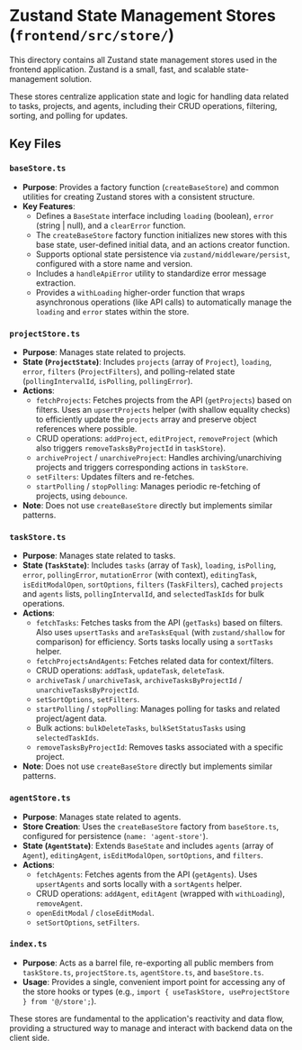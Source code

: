 # Zustand State Management Stores (`frontend/src/store/`)

This directory contains all Zustand state management stores used in the frontend application. Zustand is a small, fast, and scalable state-management solution.

These stores centralize application state and logic for handling data related to tasks, projects, and agents, including their CRUD operations, filtering, sorting, and polling for updates.

## Key Files

### `baseStore.ts`
-   **Purpose**: Provides a factory function (`createBaseStore`) and common utilities for creating Zustand stores with a consistent structure.
-   **Key Features**:
    -   Defines a `BaseState` interface including `loading` (boolean), `error` (string | null), and a `clearError` function.
    -   The `createBaseStore` factory function initializes new stores with this base state, user-defined initial data, and an actions creator function.
    -   Supports optional state persistence via `zustand/middleware/persist`, configured with a store name and version.
    -   Includes a `handleApiError` utility to standardize error message extraction.
    -   Provides a `withLoading` higher-order function that wraps asynchronous operations (like API calls) to automatically manage the `loading` and `error` states within the store.

### `projectStore.ts`
-   **Purpose**: Manages state related to projects.
-   **State (`ProjectState`)**: Includes `projects` (array of `Project`), `loading`, `error`, `filters` (`ProjectFilters`), and polling-related state (`pollingIntervalId`, `isPolling`, `pollingError`).
-   **Actions**: 
    -   `fetchProjects`: Fetches projects from the API (`getProjects`) based on filters. Uses an `upsertProjects` helper (with shallow equality checks) to efficiently update the `projects` array and preserve object references where possible.
    -   CRUD operations: `addProject`, `editProject`, `removeProject` (which also triggers `removeTasksByProjectId` in `taskStore`).
    -   `archiveProject` / `unarchiveProject`: Handles archiving/unarchiving projects and triggers corresponding actions in `taskStore`.
    -   `setFilters`: Updates filters and re-fetches.
    -   `startPolling` / `stopPolling`: Manages periodic re-fetching of projects, using `debounce`.
-   **Note**: Does not use `createBaseStore` directly but implements similar patterns.

### `taskStore.ts`
-   **Purpose**: Manages state related to tasks.
-   **State (`TaskState`)**: Includes `tasks` (array of `Task`), `loading`, `isPolling`, `error`, `pollingError`, `mutationError` (with context), `editingTask`, `isEditModalOpen`, `sortOptions`, `filters` (`TaskFilters`), cached `projects` and `agents` lists, `pollingIntervalId`, and `selectedTaskIds` for bulk operations.
-   **Actions**:
    -   `fetchTasks`: Fetches tasks from the API (`getTasks`) based on filters. Also uses `upsertTasks` and `areTasksEqual` (with `zustand/shallow` for comparison) for efficiency. Sorts tasks locally using a `sortTasks` helper.
    -   `fetchProjectsAndAgents`: Fetches related data for context/filters.
    -   CRUD operations: `addTask`, `updateTask`, `deleteTask`.
    -   `archiveTask` / `unarchiveTask`, `archiveTasksByProjectId` / `unarchiveTasksByProjectId`.
    -   `setSortOptions`, `setFilters`.
    -   `startPolling` / `stopPolling`: Manages polling for tasks and related project/agent data.
    -   Bulk actions: `bulkDeleteTasks`, `bulkSetStatusTasks` using `selectedTaskIds`.
    -   `removeTasksByProjectId`: Removes tasks associated with a specific project.
-   **Note**: Does not use `createBaseStore` directly but implements similar patterns.

### `agentStore.ts`
-   **Purpose**: Manages state related to agents.
-   **Store Creation**: Uses the `createBaseStore` factory from `baseStore.ts`, configured for persistence (`name: 'agent-store'`).
-   **State (`AgentState`)**: Extends `BaseState` and includes `agents` (array of `Agent`), `editingAgent`, `isEditModalOpen`, `sortOptions`, and `filters`.
-   **Actions**:
    -   `fetchAgents`: Fetches agents from the API (`getAgents`). Uses `upsertAgents` and sorts locally with a `sortAgents` helper.
    -   CRUD operations: `addAgent`, `editAgent` (wrapped with `withLoading`), `removeAgent`.
    -   `openEditModal` / `closeEditModal`.
    -   `setSortOptions`, `setFilters`.

### `index.ts`
-   **Purpose**: Acts as a barrel file, re-exporting all public members from `taskStore.ts`, `projectStore.ts`, `agentStore.ts`, and `baseStore.ts`.
-   **Usage**: Provides a single, convenient import point for accessing any of the store hooks or types (e.g., `import { useTaskStore, useProjectStore } from '@/store';`).

These stores are fundamental to the application's reactivity and data flow, providing a structured way to manage and interact with backend data on the client side. 